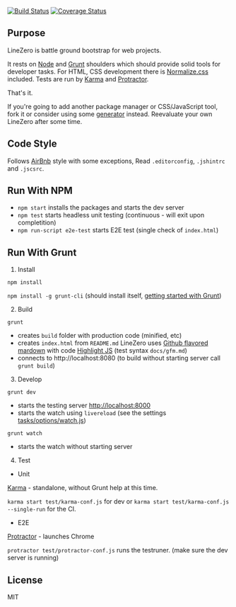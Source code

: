 [![Build Status](https://travis-ci.org/uicoded/linezero.svg?branch=master)](https://travis-ci.org/uicoded/linezero)
[![Coverage Status](https://coveralls.io/repos/uicoded/linezero/badge.png)](https://coveralls.io/r/uicoded/linezero)

## Purpose

LineZero is battle ground bootstrap for web projects.
 
It rests on [Node](http://nodejs.org) and [Grunt](http://www.gruntjs.org/) shoulders which should provide solid tools for developer tasks.
For HTML, CSS development there is [Normalize.css](http://necolas.github.io/normalize.css/) included.
Tests are run by [Karma](http://karma-runner.github.io) and [Protractor](http://angular.github.io/protractor/#/).

That's it.

If you're going to add another package manager or CSS/JavaScript tool, fork it or consider using some [generator](http://yeoman.io/generators/) instead.
Reevaluate your own LineZero after some time.

## Code Style

Follows [AirBnb](https://github.com/airbnb/javascript) style with some exceptions, Read `.editorconfig`, `.jshintrc` and `.jscsrc`.


## Run With NPM

 * `npm start` installs the packages and starts the dev server
 * `npm test` starts headless unit testing (continuous - will exit upon completition)
 * `npm run-script e2e-test` starts E2E test (single check of `index.html`)


## Run With Grunt

1. Install

  `npm install`

  `npm install -g grunt-cli` (should install itself, [getting started with Grunt](http://gruntjs.com/getting-started))

2. Build

  `grunt`

  - creates `build` folder with production code (minified, etc)
  - creates `index.html` from `README.md` 
    LineZero uses [Github flavored mardown](https://help.github.com/articles/github-flavored-markdown/)
    with code [Highlight JS](https://highlightjs.org/) (test syntax `docs/gfm.md`)
  - connects to http://localhost:8080 (to build without starting server call `grunt build`)

3. Develop

  `grunt dev`

  - starts the testing server [http://localhost:8000](http://localhost:8000)
  - starts the watch using `livereload` (see the settings [tasks/options/watch.js](http://localhost:8000/tasks/options/watch.js))
  
  `grunt watch`
  
  - starts the watch without starting server
   
4. Test

  * Unit

  [Karma](http://karma-runner.github.io/) - standalone, without Grunt help at this time.

  `karma start test/karma-conf.js` for dev or `karma start test/karma-conf.js --single-run` for the CI. 

  * E2E

  [Protractor](http://angular.github.io/protractor/) - launches Chrome

  `protractor test/protractor-conf.js` runs the testruner. (make sure the dev server is running)


## License

MIT
